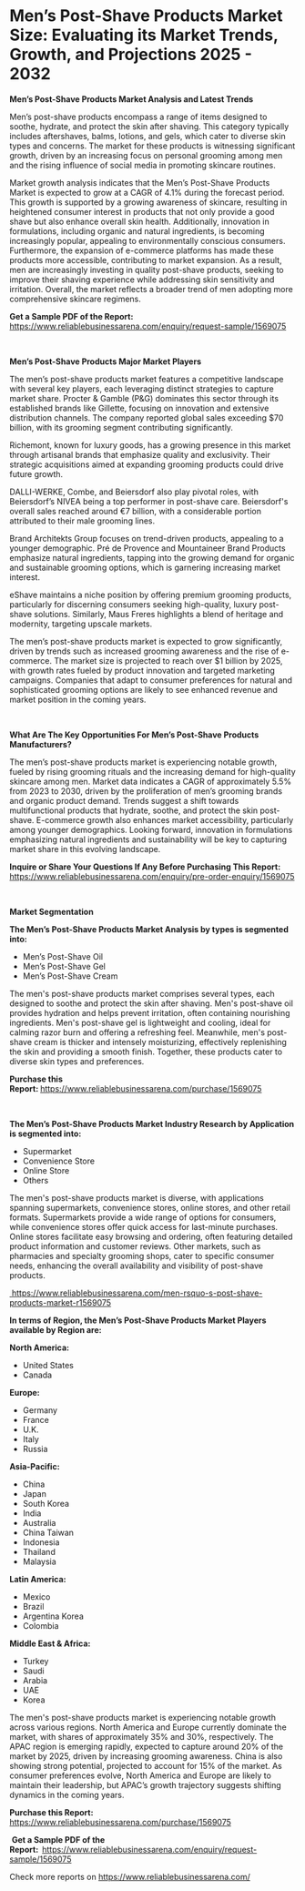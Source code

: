 <p><h1>Men’s Post-Shave Products Market Size: Evaluating its Market Trends, Growth, and Projections 2025 - 2032</h1></p><p><strong>Men’s Post-Shave Products Market Analysis and Latest Trends</strong></p>
<p><p>Men’s post-shave products encompass a range of items designed to soothe, hydrate, and protect the skin after shaving. This category typically includes aftershaves, balms, lotions, and gels, which cater to diverse skin types and concerns. The market for these products is witnessing significant growth, driven by an increasing focus on personal grooming among men and the rising influence of social media in promoting skincare routines.</p><p>Market growth analysis indicates that the Men’s Post-Shave Products Market is expected to grow at a CAGR of 4.1% during the forecast period. This growth is supported by a growing awareness of skincare, resulting in heightened consumer interest in products that not only provide a good shave but also enhance overall skin health. Additionally, innovation in formulations, including organic and natural ingredients, is becoming increasingly popular, appealing to environmentally conscious consumers. Furthermore, the expansion of e-commerce platforms has made these products more accessible, contributing to market expansion. As a result, men are increasingly investing in quality post-shave products, seeking to improve their shaving experience while addressing skin sensitivity and irritation. Overall, the market reflects a broader trend of men adopting more comprehensive skincare regimens.</p></p>
<p><strong>Get a Sample PDF of the Report:&nbsp;</strong> <a href="https://www.reliablebusinessarena.com/enquiry/request-sample/1569075?utm_campaign=3580&utm_medium=2&utm_source=Github&utm_content=ia&utm_term=25032025&utm_id=mens-post-shave-products">https://www.reliablebusinessarena.com/enquiry/request-sample/1569075</a></p>
<p>&nbsp;</p>
<p><strong>Men’s Post-Shave Products Major Market Players</strong></p>
<p><p>The men’s post-shave products market features a competitive landscape with several key players, each leveraging distinct strategies to capture market share. Procter & Gamble (P&G) dominates this sector through its established brands like Gillette, focusing on innovation and extensive distribution channels. The company reported global sales exceeding $70 billion, with its grooming segment contributing significantly.</p><p>Richemont, known for luxury goods, has a growing presence in this market through artisanal brands that emphasize quality and exclusivity. Their strategic acquisitions aimed at expanding grooming products could drive future growth.</p><p>DALLI-WERKE, Combe, and Beiersdorf also play pivotal roles, with Beiersdorf’s NIVEA being a top performer in post-shave care. Beiersdorf's overall sales reached around €7 billion, with a considerable portion attributed to their male grooming lines.</p><p>Brand Architekts Group focuses on trend-driven products, appealing to a younger demographic. Pré de Provence and Mountaineer Brand Products emphasize natural ingredients, tapping into the growing demand for organic and sustainable grooming options, which is garnering increasing market interest.</p><p>eShave maintains a niche position by offering premium grooming products, particularly for discerning consumers seeking high-quality, luxury post-shave solutions. Similarly, Maus Freres highlights a blend of heritage and modernity, targeting upscale markets.</p><p>The men’s post-shave products market is expected to grow significantly, driven by trends such as increased grooming awareness and the rise of e-commerce. The market size is projected to reach over $1 billion by 2025, with growth rates fueled by product innovation and targeted marketing campaigns. Companies that adapt to consumer preferences for natural and sophisticated grooming options are likely to see enhanced revenue and market position in the coming years.</p></p>
<p>&nbsp;</p>
<p><strong>What Are The Key Opportunities For Men’s Post-Shave Products Manufacturers?</strong></p>
<p><p>The men’s post-shave products market is experiencing notable growth, fueled by rising grooming rituals and the increasing demand for high-quality skincare among men. Market data indicates a CAGR of approximately 5.5% from 2023 to 2030, driven by the proliferation of men’s grooming brands and organic product demand. Trends suggest a shift towards multifunctional products that hydrate, soothe, and protect the skin post-shave. E-commerce growth also enhances market accessibility, particularly among younger demographics. Looking forward, innovation in formulations emphasizing natural ingredients and sustainability will be key to capturing market share in this evolving landscape.</p></p>
<p><strong>Inquire or Share Your Questions If Any Before Purchasing This Report:</strong> <a href="https://www.reliablebusinessarena.com/enquiry/pre-order-enquiry/1569075?utm_campaign=3580&utm_medium=2&utm_source=Github&utm_content=ia&utm_term=25032025&utm_id=mens-post-shave-products">https://www.reliablebusinessarena.com/enquiry/pre-order-enquiry/1569075</a></p>
<p>&nbsp;</p>
<p><strong>Market Segmentation</strong></p>
<p><strong>The Men’s Post-Shave Products Market Analysis by types is segmented into:</strong></p>
<p><ul><li>Men’s Post-Shave Oil</li><li>Men’s Post-Shave Gel</li><li>Men’s Post-Shave Cream</li></ul></p>
<p><p>The men's post-shave products market comprises several types, each designed to soothe and protect the skin after shaving. Men's post-shave oil provides hydration and helps prevent irritation, often containing nourishing ingredients. Men's post-shave gel is lightweight and cooling, ideal for calming razor burn and offering a refreshing feel. Meanwhile, men's post-shave cream is thicker and intensely moisturizing, effectively replenishing the skin and providing a smooth finish. Together, these products cater to diverse skin types and preferences.</p></p>
<p><strong>Purchase this Report:&nbsp;</strong><a href="https://www.reliablebusinessarena.com/purchase/1569075?utm_campaign=3580&utm_medium=2&utm_source=Github&utm_content=ia&utm_term=25032025&utm_id=mens-post-shave-products">https://www.reliablebusinessarena.com/purchase/1569075</a></p>
<p>&nbsp;</p>
<p><strong>The Men’s Post-Shave Products Market Industry Research by Application is segmented into:</strong></p>
<p><ul><li>Supermarket</li><li>Convenience Store</li><li>Online Store</li><li>Others</li></ul></p>
<p><p>The men's post-shave products market is diverse, with applications spanning supermarkets, convenience stores, online stores, and other retail formats. Supermarkets provide a wide range of options for consumers, while convenience stores offer quick access for last-minute purchases. Online stores facilitate easy browsing and ordering, often featuring detailed product information and customer reviews. Other markets, such as pharmacies and specialty grooming shops, cater to specific consumer needs, enhancing the overall availability and visibility of post-shave products.</p></p>
<p><a href="https://www.reliablebusinessarena.com/men-rsquo-s-post-shave-products-market-r1569075?utm_campaign=3580&utm_medium=2&utm_source=Github&utm_content=ia&utm_term=25032025&utm_id=mens-post-shave-products">&nbsp;https://www.reliablebusinessarena.com/men-rsquo-s-post-shave-products-market-r1569075</a></p>
<p><strong>In terms of Region, the Men’s Post-Shave Products Market Players available by Region are:</strong></p>
<p>
    <p> <strong> North America: </strong>
        <ul>
            <li>United States</li>
            <li>Canada</li>
        </ul>
        </p> 
    <p> <strong> Europe: </strong>
        <ul>
            <li>Germany</li>
            <li>France</li>
            <li>U.K.</li>
            <li>Italy</li>
            <li>Russia</li>
        </ul>
        </p> 
    <p> <strong> Asia-Pacific: </strong>
        <ul>
            <li>China</li>
            <li>Japan</li>
            <li>South Korea</li>
            <li>India</li>
            <li>Australia</li>
            <li>China Taiwan</li>
            <li>Indonesia</li>
            <li>Thailand</li>
            <li>Malaysia</li>
        </ul>
        </p> 
    <p> <strong> Latin America: </strong>
        <ul>
            <li>Mexico</li>
            <li>Brazil</li>
            <li>Argentina Korea</li>
            <li>Colombia</li>
        </ul>
        </p> 
    <p> <strong> Middle East & Africa: </strong>
        <ul>
            <li>Turkey</li>
            <li>Saudi</li>
            <li>Arabia</li>
            <li>UAE</li>
            <li>Korea</li>
        </ul>
    </p>
    </p>
<p><p>The men's post-shave products market is experiencing notable growth across various regions. North America and Europe currently dominate the market, with shares of approximately 35% and 30%, respectively. The APAC region is emerging rapidly, expected to capture around 20% of the market by 2025, driven by increasing grooming awareness. China is also showing strong potential, projected to account for 15% of the market. As consumer preferences evolve, North America and Europe are likely to maintain their leadership, but APAC’s growth trajectory suggests shifting dynamics in the coming years.</p></p>
<p><strong>Purchase this Report: </strong><a href="https://www.reliablebusinessarena.com/purchase/1569075?utm_campaign=3580&utm_medium=2&utm_source=Github&utm_content=ia&utm_term=25032025&utm_id=mens-post-shave-products">https://www.reliablebusinessarena.com/purchase/1569075</a></p>
<p>&nbsp;<strong>Get a Sample PDF of the Report:&nbsp;&nbsp;</strong><a href="https://www.reliablebusinessarena.com/enquiry/request-sample/1569075?utm_campaign=3580&utm_medium=2&utm_source=Github&utm_content=ia&utm_term=25032025&utm_id=mens-post-shave-products">https://www.reliablebusinessarena.com/enquiry/request-sample/1569075</a></p>
<p><strong></strong></p>
<p>Check more reports on <a href="https://www.reliablebusinessarena.com/?utm_campaign=3580&utm_medium=2&utm_source=Github&utm_content=ia&utm_term=25032025&utm_id=mens-post-shave-products">https://www.reliablebusinessarena.com/</a></p>